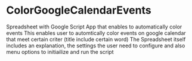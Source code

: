 # ColorGoogleCalendarEvents
Spreadsheet with Google Script App that enables to automatically color events
This enables user to automtically color events on google calendar that meet certain criter (title include certain word)
The Spreadsheet itself includes an explanation, the settings the user need to configure and also menu options to initiailize and run the script
